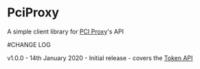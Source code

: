 # PciProxy

A simple client library for [PCI Proxy](https://pci-proxy.com)'s API

#CHANGE LOG

v1.0.0 - 14th January 2020 - Initial release - covers the [Token API](https://docs.pci-proxy.com/collect-and-store-cards/capture-iframes/token-api)
